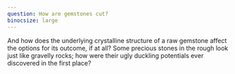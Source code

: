 ```yaml
---
question: How are gemstones cut?
binocsize: large
---
```


And how does the underlying crystalline structure of a raw gemstone affect the options for its outcome, if at all? Some precious stones in the rough look just like gravelly rocks; how were their ugly duckling potentials ever discovered in the first place?
